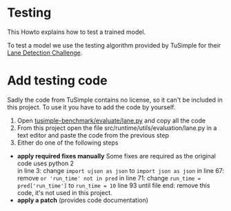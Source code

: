 # Testing
This Howto explains how to test a trained model. 

To test a model we use the testing algorithm provided by TuSimple for their [Lane Detection Challenge](https://github.com/TuSimple/tusimple-benchmark).

# Add testing code
Sadly the code from TuSimple contains no license, so it can't be included in this project. To use it you have to add the code by yourself.

1. Open [tusimple-benchmark/evaluate/lane.py](https://github.com/TuSimple/tusimple-benchmark/blob/master/evaluate/lane.py) and copy all the code
2. From this project open the file src/runtime/utils/evaluation/lane.py in a text editor and paste the code from the previous step
3. Either do one of the following steps
- **apply required fixes manually** Some fixes are required as the original code uses python 2  
   in line 3: change `import ujson as json` to `import json as json`
   in line 67: remove `or 'run_time' not in pred`
   in line 71: change `run_time = pred['run_time']` to `run_time = 10`
   line 93 until file end: remove this code, it's not used in this project.
- **apply a patch** (provides code documentation)
   
